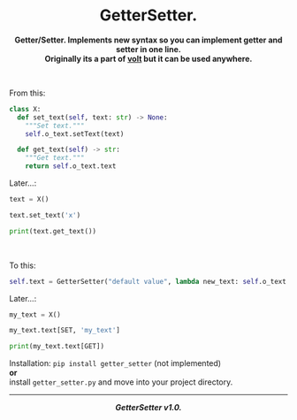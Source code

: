 <h1 align="center">GetterSetter.</h1>
<p align="center"><b>Getter/Setter. Implements new syntax so you can implement getter and setter in one line.<br>Originally its a part of <a href="https://github.com/xzripper/volt">volt</a> but it can be used anywhere.</b></p><br>

From this:
```python
class X:
  def set_text(self, text: str) -> None:
    """Set text."""
    self.o_text.setText(text)

  def get_text(self) -> str:
    """Get text."""
    return self.o_text.text
```

Later...:
```python
text = X()

text.set_text('x')

print(text.get_text())
```

<br>

To this:
```python
self.text = GetterSetter("default value", lambda new_text: self.o_text.setText(new_text))
```

Later...:
```python
my_text = X()

my_text.text[SET, 'my_text']

print(my_text.text[GET])
```

Installation:
```pip install getter_setter``` (not implemented)
<br><b>or</b><br>
install ```getter_setter.py``` and move into your project directory.

<hr><p align="center"><b><i>GetterSetter v1.0.</i></b></p>

